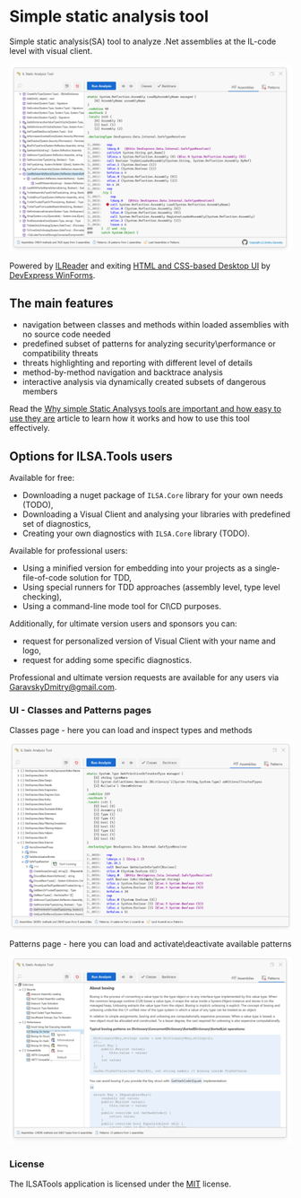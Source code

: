 # Simple static analysis tool

Simple static analysis(SA) tool to analyze .Net assemblies at the IL-code level with visual client.

![BackTrace](/IMGS/BackTrace.png)

Powered by [ILReader](https://github.com/DmitryGaravsky/ILReader) and exiting [HTML and CSS-based Desktop UI](https://docs.devexpress.com/WindowsForms/403397/common-features/html-css-based-desktop-ui) by [DevExpress WinForms](https://www.devexpress.com/products/net/controls/winforms/).

## The main features

- navigation between classes and methods within loaded assemblies with no source code needed
- predefined subset of patterns for analyzing security\performance or compatibility threats
- threats highlighting and reporting with different level of details
- method-by-method navigation and backtrace analysis
- interactive analysis via dynamically created subsets of dangerous members

Read the [Why simple Static Analysys tools are important and how easy to use they are](/Articles/01-Simple-Static-Analysis.md) article to learn how it works and how to use this tool effectively.

## Options for ILSA.Tools users

Available for free:

- Downloading a nuget package of `ILSA.Core` library for your own needs (TODO),
- Downloading a Visual Client and analysing your libraries with predefined set of diagnostics,
- Creating your own diagnostics with `ILSA.Core` library (TODO).

Available for professional users:

- Using a minified version for embedding into your projects as a single-file-of-code solution for TDD,
- Using special runners for TDD approaches (assembly level, type level checking),
- Using a command-line mode tool for CI\CD purposes.

Additionally, for ultimate version users and sponsors you can:
- request for personalized version of Visual Client with your name and logo,
- request for adding some specific diagnostics.

Professional and ultimate version requests are available for any users via GaravskyDmitry@gmail.com.


### UI - Classes and Patterns pages

Classes page - here you can load and inspect types and methods

![Classes](/IMGS/Classes.png)

Patterns page - here you can load and activate\deactivate available patterns

![Patterns](/IMGS/Patterns.png)

### License

The ILSATools application is licensed under the [MIT](https://github.com/DmitryGaravsky/ILSATools/blob/master/LICENSE.TXT) license.
